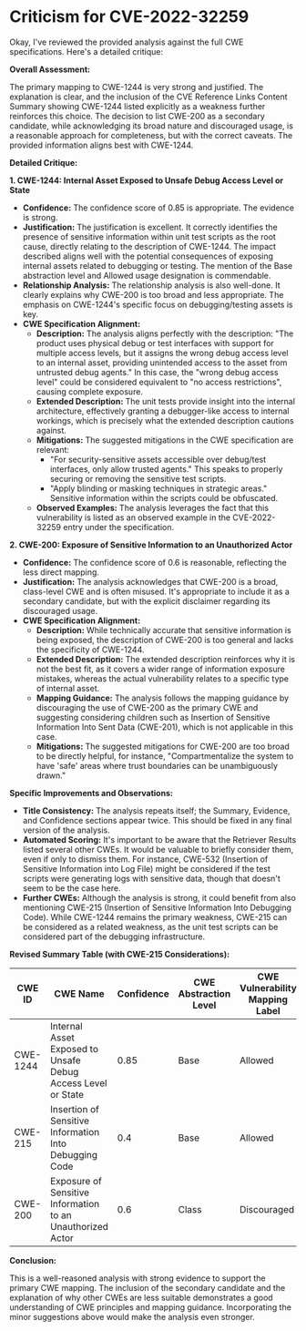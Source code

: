 # Criticism for CVE-2022-32259

Okay, I've reviewed the provided analysis against the full CWE specifications. Here's a detailed critique:

**Overall Assessment:**

The primary mapping to CWE-1244 is very strong and justified. The explanation is clear, and the inclusion of the CVE Reference Links Content Summary showing CWE-1244 listed explicitly as a weakness further reinforces this choice. The decision to list CWE-200 as a secondary candidate, while acknowledging its broad nature and discouraged usage, is a reasonable approach for completeness, but with the correct caveats.  The provided information aligns best with CWE-1244.

**Detailed Critique:**

**1. CWE-1244: Internal Asset Exposed to Unsafe Debug Access Level or State**

*   **Confidence:** The confidence score of 0.85 is appropriate. The evidence is strong.
*   **Justification:** The justification is excellent. It correctly identifies the presence of sensitive information within unit test scripts as the root cause, directly relating to the description of CWE-1244. The impact described aligns well with the potential consequences of exposing internal assets related to debugging or testing. The mention of the Base abstraction level and Allowed usage designation is commendable.
*   **Relationship Analysis:** The relationship analysis is also well-done. It clearly explains why CWE-200 is too broad and less appropriate. The emphasis on CWE-1244's specific focus on debugging/testing assets is key.
*   **CWE Specification Alignment:**
    *   **Description:** The analysis aligns perfectly with the description: "The product uses physical debug or test interfaces with support for multiple access levels, but it assigns the wrong debug access level to an internal asset, providing unintended access to the asset from untrusted debug agents." In this case, the "wrong debug access level" could be considered equivalent to "no access restrictions", causing complete exposure.
    *   **Extended Description:** The unit tests provide insight into the internal architecture, effectively granting a debugger-like access to internal workings, which is precisely what the extended description cautions against.
    *   **Mitigations:** The suggested mitigations in the CWE specification are relevant:
        *   "For security-sensitive assets accessible over debug/test interfaces, only allow trusted agents."  This speaks to properly securing or removing the sensitive test scripts.
        *   "Apply blinding or masking techniques in strategic areas."  Sensitive information within the scripts could be obfuscated.
    *   **Observed Examples:** The analysis leverages the fact that this vulnerability is listed as an observed example in the CVE-2022-32259 entry under the specification.

**2. CWE-200: Exposure of Sensitive Information to an Unauthorized Actor**

*   **Confidence:** The confidence score of 0.6 is reasonable, reflecting the less direct mapping.
*   **Justification:** The analysis acknowledges that CWE-200 is a broad, class-level CWE and is often misused. It's appropriate to include it as a secondary candidate, but with the explicit disclaimer regarding its discouraged usage.
*   **CWE Specification Alignment:**
    *   **Description:** While technically accurate that sensitive information is being exposed, the description of CWE-200 is too general and lacks the specificity of CWE-1244.
    *   **Extended Description:** The extended description reinforces why it is not the best fit, as it covers a wider range of information exposure mistakes, whereas the actual vulnerability relates to a specific type of internal asset.
    *   **Mapping Guidance:** The analysis follows the mapping guidance by discouraging the use of CWE-200 as the primary CWE and suggesting considering children such as Insertion of Sensitive Information Into Sent Data (CWE-201), which is not applicable in this case.
    *   **Mitigations:** The suggested mitigations for CWE-200 are too broad to be directly helpful, for instance, "Compartmentalize the system to have 'safe' areas where trust boundaries can be unambiguously drawn."

**Specific Improvements and Observations:**

*   **Title Consistency:** The analysis repeats itself; the Summary, Evidence, and Confidence sections appear twice. This should be fixed in any final version of the analysis.
*   **Automated Scoring:** It's important to be aware that the Retriever Results listed several other CWEs. It would be valuable to briefly consider them, even if only to dismiss them. For instance, CWE-532 (Insertion of Sensitive Information into Log File) might be considered if the test scripts were generating logs with sensitive data, though that doesn't seem to be the case here.
*   **Further CWEs:** Although the analysis is strong, it could benefit from also mentioning CWE-215 (Insertion of Sensitive Information Into Debugging Code). While CWE-1244 remains the primary weakness, CWE-215 can be considered as a related weakness, as the unit test scripts can be considered part of the debugging infrastructure.

**Revised Summary Table (with CWE-215 Considerations):**

| CWE ID | CWE Name | Confidence | CWE Abstraction Level | CWE Vulnerability Mapping Label | CWE-Vulnerability Mapping Notes |
|---|---|---|---|---|---|
| CWE-1244 | Internal Asset Exposed to Unsafe Debug Access Level or State | 0.85 | Base | Allowed | Primary CWE |
| CWE-215 | Insertion of Sensitive Information Into Debugging Code | 0.4 | Base | Allowed | Potentially related, but less direct than CWE-1244 |
| CWE-200 | Exposure of Sensitive Information to an Unauthorized Actor | 0.6 | Class | Discouraged | Secondary Candidate |

**Conclusion:**

This is a well-reasoned analysis with strong evidence to support the primary CWE mapping. The inclusion of the secondary candidate and the explanation of why other CWEs are less suitable demonstrates a good understanding of CWE principles and mapping guidance. Incorporating the minor suggestions above would make the analysis even stronger.